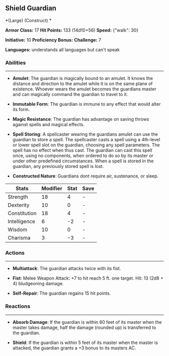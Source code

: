 ## Shield Guardian
*(Large) (Construct) *

**Armor Class:** 17
**Hit Points:** 133 (14d10+56)
**Speed:** {"walk": 30}

**Initiative:** 10
**Proficiency Bonus:**
**Challenge:** 7

**Languages:** understands all languages but can't speak

### Abilities
 --- 
- **Amulet**: The guardian is magically bound to an amulet. It knows the distance and direction to the amulet while it is on the same plane of existence. Whoever wears the amulet becomes the guardians master and can magically command the guardian to travel to it.

- **Immutable Form**: The guardian is immune to any effect that would alter its form.

- **Magic Resistance**: The guardian has advantage on saving throws against spells and magical effects.

- **Spell Storing**: A spellcaster wearing the guardians amulet can use the guardian to store a spell. The spellcaster casts a spell using a 4th-level or lower spell slot on the guardian, choosing any spell parameters. The spell has no effect when thus cast. The guardian can cast this spell once, using no components, when ordered to do so by its master or under other predefined circumstances. When a spell is stored in the guardian, any previously stored spell is lost.

- **Constructed Nature**: Guardians dont require air, sustenance, or sleep.



| Stats | Modifier | Stat | Save
| ---- | ---- | ---- | ---- |
| Strength | 18 | 4 | - |
| Dexterity | 10 | 0 | - |
| Constitution | 18 | 4 | - |
| Intelligence | 6 | -2 | - |
| Wisdom | 10 | 0 | - |
| Charisma | 3 | -3 | - |

### Actions
 --- 
- **Multiattack**: The guardian attacks twice with its fist.

- **Fist**: Melee Weapon Attack: +7 to hit  reach 5 ft.  one target. Hit: 13 (2d8 + 4) bludgeoning damage.

- **Self-Repair**: The guardian regains 15 hit points.

### Reactions
 --- 
- **Absorb Damage**: If the guardian is within 60 feet of its master when the master takes damage, half the damage (rounded up) is transferred to the guardian.

- **Shield**: If the guardian is within 5 feet of its master when the master is attacked, the guardian grants a +3 bonus to its masters AC.

